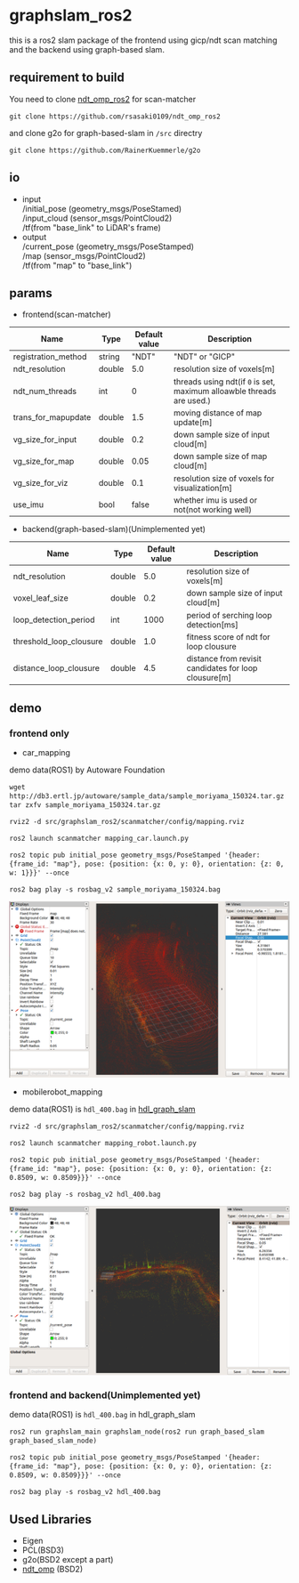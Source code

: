 graphslam_ros2
====
this is a ros2 slam package of the frontend using gicp/ndt scan matching and the backend using graph-based slam. 
## requirement to build
You need to clone [ndt_omp_ros2](https://github.com/rsasaki0109/ndt_omp_ros2) for scan-matcher
```
git clone https://github.com/rsasaki0109/ndt_omp_ros2
```

and clone g2o for graph-based-slam in `/src` directry
```
git clone https://github.com/RainerKuemmerle/g2o
```
## io
- input  
/initial_pose  (geometry_msgs/PoseStamed)  
/input_cloud  (sensor_msgs/PointCloud2)  
/tf(from "base_link" to LiDAR's frame) 
- output  
/current_pose (geometry_msgs/PoseStamped)  
/map  (sensor_msgs/PointCloud2)  
/tf(from "map" to "base_link")  

## params

- frontend(scan-matcher) 

|Name|Type|Default value|Description|
|---|---|---|---|
|registration_method|string|"NDT"|"NDT" or "GICP"|
|ndt_resolution|double|5.0|resolution size of voxels[m]|
|ndt_num_threads|int|0|threads using ndt(if `0` is set, maximum alloawble threads are used.)|
|trans_for_mapupdate|double|1.5|moving distance of map update[m]|
|vg_size_for_input|double|0.2|down sample size of input cloud[m]|
|vg_size_for_map|double|0.05|down sample size of map cloud[m]|
|vg_size_for_viz|double|0.1|resolution size of voxels for visualization[m]|
|use_imu|bool|false|whether imu is used or not(not working well)|

- backend(graph-based-slam)(Unimplemented yet) 

|Name|Type|Default value|Description|
|---|---|---|---|
|ndt_resolution|double|5.0|resolution size of voxels[m]|
|voxel_leaf_size|double|0.2|down sample size of input cloud[m]|
|loop_detection_period|int|1000|period of serching loop detection[ms]|
|threshold_loop_clousure|double|1.0| fitness score of ndt for loop clousure|
|distance_loop_clousure|double|4.5| distance from revisit candidates for loop clousure[m]|

## demo
### frontend only
- car_mapping

demo data(ROS1) by Autoware Foundation

```
wget http://db3.ertl.jp/autoware/sample_data/sample_moriyama_150324.tar.gz
tar zxfv sample_moriyama_150324.tar.gz
```

```
rviz2 -d src/graphslam_ros2/scanmatcher/config/mapping.rviz 
```

```
ros2 launch scanmatcher mapping_car.launch.py
```

```
ros2 topic pub initial_pose geometry_msgs/PoseStamped '{header: {frame_id: "map"}, pose: {position: {x: 0, y: 0}, orientation: {z: 0, w: 1}}}' --once
```

```
ros2 bag play -s rosbag_v2 sample_moriyama_150324.bag 
```

<img src="./scanmatcher/images/mapping.png" width="640px">

- mobilerobot_mapping
 
demo data(ROS1) is `hdl_400.bag` in [hdl_graph_slam](https://github.com/koide3/hdl_graph_slam)
```
rviz2 -d src/graphslam_ros2/scanmatcher/config/mapping.rviz 
```

```
ros2 launch scanmatcher mapping_robot.launch.py
```

```
ros2 topic pub initial_pose geometry_msgs/PoseStamped '{header: {frame_id: "map"}, pose: {position: {x: 0, y: 0}, orientation: {z: 0.8509, w: 0.8509}}}' --once
```

```
ros2 bag play -s rosbag_v2 hdl_400.bag 
```

<img src="./scanmatcher/images/mapping_without_loopclosure.png" width="640px">

### frontend and backend(Unimplemented yet)
demo data(ROS1) is `hdl_400.bag` in hdl_graph_slam


```
ros2 run graphslam_main graphslam_node(ros2 run graph_based_slam graph_based_slam_node) 
```


```
ros2 topic pub initial_pose geometry_msgs/PoseStamped '{header: {frame_id: "map"}, pose: {position: {x: 0, y: 0}, orientation: {z: 0.8509, w: 0.8509}}}' --once
```


```
ros2 bag play -s rosbag_v2 hdl_400.bag 
```

## Used Libraries 

- Eigen
- PCL(BSD3)
- g2o(BSD2 except a part)
- [ndt_omp](https://github.com/koide3/ndt_omp) (BSD2)
